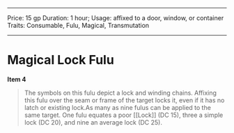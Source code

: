 
---
Price: 15 gp
Duration: 1 hour;
Usage: affixed to a door, window, or container
Traits: Consumable, Fulu, Magical, Transmutation

---

# Magical Lock Fulu

**Item 4**

> The symbols on this fulu depict a lock and winding chains. Affixing this fulu over the seam or frame of the target locks it, even if it has no latch or existing lock.As many as nine fulus can be applied to the same target. One fulu equates a poor [[Lock]] (DC 15), three a simple lock (DC 20), and nine an average lock (DC 25).

